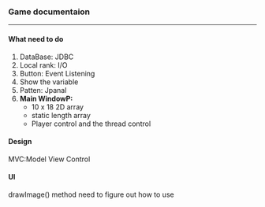 ### Game documentaion
<hr>

#### What need to do
1. DataBase: JDBC
2. Local rank: I/O
3. Button: Event Listening 
4. Show the variable
5. Patten: Jpanal 
6. **Main WindowP:** 
    - 10 x 18 2D array
    - static length array
    - Player control and the thread control

#### Design
MVC:Model View Control

#### UI
drawImage() method need to figure out how to use